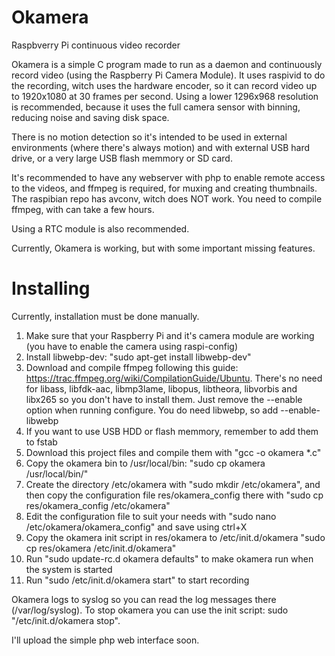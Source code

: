# Okamera
Raspbverry Pi continuous video recorder

Okamera is a simple C program made to run as a daemon and continuously record video (using the Raspberry Pi Camera Module).
It uses raspivid to do the recording, witch uses the hardware encoder, so it can record video up to 1920x1080 at 30 frames per second.
Using a lower 1296x968 resolution is recommended, because it uses the full camera sensor with binning, reducing noise and saving disk space.

There is no motion detection so it's intended to be used in external environments (where there's always motion) and with external USB hard drive, or a very large USB flash memmory or SD card.

It's recommended to have any webserver with php to enable remote access to the videos, and ffmpeg is required, for muxing and creating thumbnails. The raspibian repo has avconv, witch does NOT work. You need to compile ffmpeg, with can take a few hours.

Using a RTC module is also recommended.

Currently, Okamera is working, but with some important missing features.


# Installing

Currently, installation must be done manually.
1. Make sure that your Raspberry Pi and it's camera module are working (you have to enable the camera using raspi-config)
2. Install libwebp-dev: "sudo apt-get install libwebp-dev"
3. Download and compile ffmpeg following this guide: https://trac.ffmpeg.org/wiki/CompilationGuide/Ubuntu. There's no need for libass, libfdk-aac, libmp3lame, libopus, libtheora, libvorbis and libx265 so you don't have to install them. Just remove the --enable option when running configure. You do need libwebp, so add --enable-libwebp
4. If you want to use USB HDD or flash memmory, remember to add them to fstab
5. Download this project files and compile them with "gcc -o okamera *.c"
6. Copy the okamera bin to /usr/local/bin: "sudo cp okamera /usr/local/bin/"
7. Create the directory /etc/okamera with "sudo mkdir /etc/okamera", and then copy the configuration file res/okamera_config there with "sudo cp res/okamera_config /etc/okamera"
8. Edit the configuration file to suit your needs with "sudo nano /etc/okamera/okamera_config" and save using ctrl+X
9. Copy the okamera init script in res/okamera to /etc/init.d/okamera "sudo cp res/okamera /etc/init.d/okamera"
10. Run "sudo update-rc.d okamera defaults" to make okamera run when the system is started
11. Run "sudo /etc/init.d/okamera start" to start recording

Okamera logs to syslog so you can read the log messages there (/var/log/syslog). To stop okamera you can use the init script: sudo "/etc/init.d/okamera stop".


I'll upload the simple php web interface soon.
